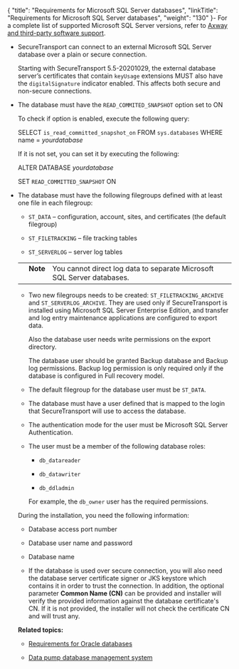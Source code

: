 {
    "title": "Requirements for Microsoft SQL Server databases",
    "linkTitle": "Requirements for Microsoft SQL Server databases",
    "weight": "130"
}-   For a complete list of supported Microsoft SQL Server versions, refer to [Axway and third-party software support](https://docs.axway.com/bundle/SecureTransport_55_AdministratorGuide_allOS_en_HTML5/page/Content/AdministratorsGuide/introduction/r_st_Axway_and_third-party_software_support.htm).

-   SecureTransport can connect to an external Microsoft SQL Server database over a plain or secure connection.
    Starting with SecureTransport 5.5-20201029, the external database server’s certificates that contain `keyUsage` extensions MUST also have the `digitalSignature` indicator enabled. This affects both secure and non-secure connections.

-   The database must have the `READ_COMMITED_SNAPSHOT` option set to ON  
    To check if option is enabled, execute the following query:  
    SELECT `is_read_committed_snapshot_on` FROM `sys.databases` WHERE name = *yourdatabase*  
    If it is not set, you can set it by executing the following:  
    ALTER DATABASE *yourdatabase*
    SET `READ_COMMITTED_SNAPSHOT` ON

-   The database must have the following filegroups defined with at least one file in each filegroup:

    -   `ST_DATA` – configuration, account, sites, and certificates (the default filegroup)
    -   `ST_FILETRACKING` – file tracking tables
    -   `ST_SERVERLOG` – server log tables

      
    

    <table cellpadding="0" cellspacing="0">
   <col/>
   <col/>
   <col/>
      <tr>
         <td valign="top">         </td>
         <td valign="top"><span><b>Note</b></span>
         </td>
         <td data-mc-autonum="&lt;b&gt;Note&lt;/b&gt;" valign="top">You cannot direct log data to separate Microsoft SQL Server databases.         </td>
      </tr>
</table>

-   Two new filegroups needs to be created: `ST_FILETRACKING_ARCHIVE` and `ST_SERVERLOG_ARCHIVE`. They are used only if SecureTransport is installed using Microsoft SQL Server Enterprise Edition, and transfer and log entry maintenance applications are configured to export data.
    Also the database user needs write permissions on the export directory.
    The database user should be granted Backup database and Backup log permissions. Backup log permission is only required only if the database is configured in Full recovery model.

-   The default filegroup for the database user must be `ST_DATA`.

-   The database must have a user defined that is mapped to the login that SecureTransport will use to access the database.

-   The authentication mode for the user must be Microsoft SQL Server Authentication.

-   The user must be a member of the following database roles:
    -   `db_datareader`
    -   `db_datawriter`
    -   `db_ddladmin`

      
    For example, the `db_owner` user has the required permissions.

During the installation, you need the following information:

-   Database access port number
-   Database user name and password
-   Database name
-   If the database is used over secure connection, you will also need the database server certificate signer or JKS keystore which contains it in order to trust the connection. In addition, the optional parameter **Common Name (CN)** can be provided and installer will verify the provided information against the database certificate's CN. If it is not provided, the installer will not check the certificate CN and will trust any.

**Related topics:**

-   [Requirements for Oracle databases](../requirements_for_oracle_databases)
-   [Data pump database management system](../requirements_for_oracle_databases/data_pump_database_management)
